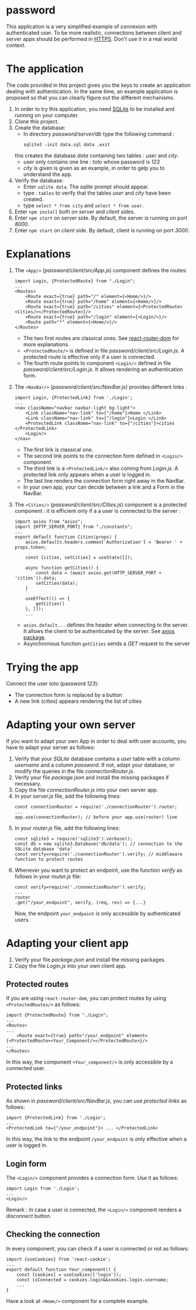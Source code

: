 # password
This application is a very simplified example of connexion with authenticated user.
To be more realistic, connections between client and server apps should be performed in [HTTPS](https://nodejs.org/api/https.html).
Don't use it in a real world context.

# The application
The code provided in this project gives you the keys to create an application dealing with authentication.
In the same time, an example application is proposed so that you can clearly figure out the different mechanisms.

1. In order to try this application, you need [SQLite](https://www.sqlite.org/index.html) to be installed and running on your computer.
1. Clone this project.
1. Create the database:
    - In directory *password/server/db* type the following command :
        ```
        sqlite3 -init data.sql data .exit
        ```
    this creates the database *data* containing two tables : *user* and *city*. 
    - *user* only contains one line : *toto* whose password is *123*
    - *city* is given is given as an example, in order to gelp you to understand the app.
1. Verify the database:
    - Enter `sqlite data`. The *sqlite* prompt should appear.
    - type `.tables` to verify that the tables *user* and *city* have been created.
    - type `select * from city` and `select * from user`.
1. Enter `npm install` both on *server* and *client* sides. 
1. Enter `npm start` on *server* side. By default, the server is running on port *8000*.
1. Enter `npm start` on *client* side. By default, client is running on port *3000*.

# Explanations

1. The `<App/>` (*password/client/src/App.js*) component defines the routes:
    ```
    import Login, {ProtectedRoute} from "./Login";
    ...
    <Routes>
        <Route exact={true} path="/" element={<Home/>}/>
        <Route exact={true} path="/home" element={<Home/>}/>
        <Route exact={true} path="/cities" element={<ProtectedRoute><Cities/></ProtectedRoute>}/>
        <Route exact={true} path="/login" element={<Login/>}/>
        <Route path="*" element={<Home/>}/>
    </Routes>
    ```
    - The two first routes are classical ones. See [react-router-dom](https://reacttraining.com/react-router/web/guides/quick-start) for more explanations.
    - `<ProtectedRoute/>` is defined in file *password/client/src/Login.js*. A protected route is effective only if a user is connected.
    - The fourth route points to component `<Login/>` defined in file *password/client/src/Login.js*. It allows rendering an authentication form.

1. The `<NavBar/>` (*password/client/src/NavBar.js*) provides different links :
    ```
    import Login, {ProtectedLink} from './Login';
    ...
    <nav className="navbar navbar-light bg-light">
        <Link className="nav-link" to={"/home"}>Home </Link>
        <Link className="nav-link" to={"/login"}>Login </Link>
        <ProtectedLink className="nav-link" to={"/cities"}>cities </ProtectedLink>
        <Login/>
    </nav>
    ```
    - The first link is classical one.
    - The second link points to the connection form defined in `<Login/>` component.
    - The third link is a `<ProtectedLink/>` also coming from *Login.js*. A protected link only appears when a user is logged in.
    - The last line renders the connection form right away in the NavBar. 
    - In your own app, your can decide between a link and a Form in the NavBar.

1. The `<Cities/>` (*password/client/src/Cities.js*) component is a protected component : it is efficient only if a a user is connected to the server : 
    ```
    import axios from "axios";
    import {HTTP_SERVER_PORT} from "./constants";
    ...
    export default function Cities(props) {
        axios.defaults.headers.common['Authorization'] = 'Bearer ' + props.token;

        const [cities, setCities] = useState([]);

        async function getCities() {
            const data = (await axios.get(HTTP_SERVER_PORT + 'cities')).data;
            setCities(data);
        }

        useEffect(() => {
            getCities()
        }, []);
        ...
    ```
    - `axios.default...` defines the header when connecting to the server. It allows the client to be authenticated by the server.
    See [axios package](https://www.npmjs.com/package/axios).
    - Asynchronious function `getCities` sends a *GET* request to the server

# Trying the app
Connect the user *toto* (password *123*):
- The connection form is replaced by a button
- A new link (*cities*) appears rendering the list of cities

# Adapting your own server
If you want to adapt your own App in order to deal with user accounts, you have to adapt your server as follows:
1. Verify that your *SQLite* database contains a *user* table with a column *username* and a column *password*. If not, adapt your database, or modify the queries in the file *connectionRouter.js*.
1. Verify your file *package.json* and install the missing packages if necessary.
1. Copy the file *connectionRouter.js* into your own server app.
1. In your *server.js* file, add the following lines:
    ```
    const connectionRouter = require('./connectionRouter').router;
    ...
    app.use(connectionRouter); // before your app.use(router) line
    ```
1. In your *router.js* file, add the following lines:
    ```
    const sqlite3 = require('sqlite3').verbose();
    const db = new sqlite3.Database('db/data'); // connection to the SQLite database 'data'
    const verify=require('./connectionRouter').verify; // middleware function to protect routes
    ```
1. Whenever you want to protect an endpoint, use the function *verify* as follows in your *router.js* file:
    ```
    const verify=require('./connectionRouter').verify;
    ...
    router
    .get("/your_endpoint", verify, (req, res) => {...} 
    ```
    Now, the endpoint `your_endpoint` is only accessible by authenticated users.

# Adapting your client app
1. Verify your file *package.json* and install the missing packages.
1. Copy the file *Login.js* into your own client app.

## Protected routes
If you are using `react-router-dom`, you can protect routes by using `<ProtectedRoutes/>` as follows:
```
import {ProtectedRoute} from "./Login";
...
<Routes>
...
    <Route exact={true} path="/your_endpoint" element={<ProtectedRoute><Your_Component/></ProtectedRoute>}/>
...
</Routes>
```
In this way, the component `<Your_component/>` is only accessible by a connected user.

## Protected links
As shown in *password/client/src/NavBar.js*, you can use *protected links* as follows:
```
import {ProtectedLink} from './Login';
...
<ProtectedLink to={"/your_endpoint"}> ... </ProtectedLink>
```
In this way, the link to the endpoint `/your_endpoint` is only effective when a user is logged in.

## Login form
The `<Login/>` component provides a connection form.
Use it as follows:
```
import Login from './Login';
...
<Login/>
```
Remark : In case a user is connected, the `<Login/>` component renders a *disconnect* button.
## Checking the connection
In every component, you can check if a user is connected or not as follows:
```
import {useCookies} from 'react-cookie';
...
export default function Your_component() {
    const [cookies] = useCookies(['login']);
    const isConnected = cookies.login&&cookies.login.username;
    ...
}
```
Have a look at `<Home/>` component for a complete example.
    





